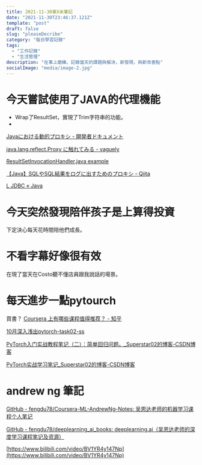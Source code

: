 ```yaml
---
title: 2021-11-30東X米筆記
date: "2021-11-30T23:46:37.121Z"
template: "post"
draft: false
slug: "pleaseDecribe"
category: "每日學習記錄"
tags:
  - "工作記錄"
  - "生活管理"
description: "在事上磨練。記錄當天的課題與解決，新發現，與新改善點"
socialImage: "media/image-2.jpg"
---
```


# 今天嘗試使用了JAVA的代理機能
 
- Wrap了ResultSet，實現了Trim字符串的功能。
- 
[Javaにおける動的プロキシ - 開発者ドキュメント](https://ja.getdocs.org/java-dynamic-proxies/)

[java.lang.reflect.Proxy に触れてみる - vaguely](https://mslgt.hatenablog.com/entry/2018/05/25/192025)

[ResultSetInvocationHandler.java example](https://www.javatips.net/api/datasource-proxy-master/src/main/java/net/ttddyy/dsproxy/proxy/jdk/ResultSetInvocationHandler.java)

[【Java】SQLやSQL結果をログに出すためのプロキシ - Qiita](https://qiita.com/momosetkn/items/c0bc1d30b995bfd55fc3)

[L JDBC&nbsp;&laquo;&nbsp;Java](http://www.java2s.com/Code/Java/Database-SQL-JDBC/WrapsaResultSettotrimstringsreturnedbythegetStringandgetObjectmethods.htm)
 
# 今天突然發現陪伴孩子是上算得投資
 下定決心每天花時間陪他們成長。

# 不看字幕好像很有效
 在現了當天在Costo聽不懂店員跟我說話的場景。

# 每天進步一點pytourch 
買書？
[Coursera 上有哪些课程值得推荐？ - 知乎](https://www.zhihu.com/question/22436320)

[10月深入浅出pytorch-task02-ss](http://datawhale.club/t/topic/3209)

[PyTorch入门实战教程笔记（二）：简单回归问题。_Superstar02的博客-CSDN博客](https://blog.csdn.net/Superstar02/article/details/102881082?utm_medium=distribute.pc_relevant.none-task-blog-2~default~baidujs_title~default-1.no_search_link&spm=1001.2101.3001.4242.2)


[PyTorch实战学习笔记_Superstar02的博客-CSDN博客](https://blog.csdn.net/superstar02/category_9480352.html)

# andrew ng 筆記
[GitHub - fengdu78/Coursera-ML-AndrewNg-Notes: 吴恩达老师的机器学习课程个人笔记](https://github.com/fengdu78/Coursera-ML-AndrewNg-Notes)

[GitHub - fengdu78/deeplearning_ai_books: deeplearning.ai（吴恩达老师的深度学习课程笔记及资源）](https://github.com/fengdu78/deeplearning_ai_books)

[https://www.bilibili.com/video/BV1YR4y147Np](https://www.bilibili.com/video/BV1YR4y147Np)

